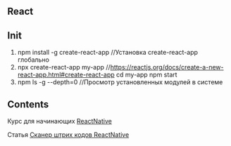 ## React

## Init
1. npm install -g create-react-app //Установка create-react-app глобально
2. npx create-react-app my-app //https://reactjs.org/docs/create-a-new-react-app.html#create-react-app
   cd my-app
   npm start
3. npm ls -g --depth=0 //Просмотр установленных модулей в системе



## Contents

Курс для начинающих [ReactNative](https://medium.com/react-native-init/b%D0%B8%D0%B4%D0%B5%D0%BE-%D1%83%D1%80%D0%BE%D0%BA%D0%B8-%D0%B4%D0%BB%D1%8F-%D0%BD%D0%B0%D1%87%D0%B8%D0%BD%D0%B0%D1%8E%D1%89%D0%B8%D1%85-%D0%BF%D0%BE-react-native-6e3129fbbeff)

Статья [Сканер штрих кодов ReactNative](https://www.metizsoft.com/blog/react-native-barcode-scanner)